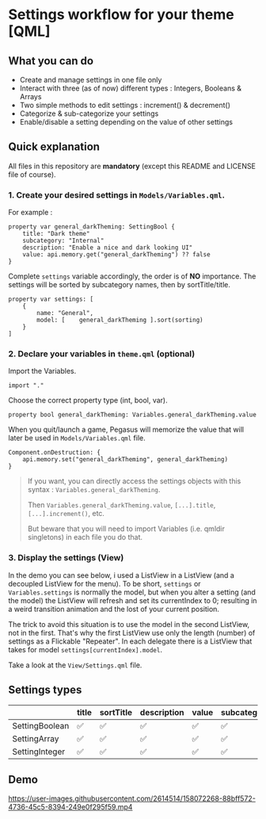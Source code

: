 # Settings workflow for your theme [QML]

## What you can do
- Create and manage settings in one file only
- Interact with three (as of now) different types : Integers, Booleans & Arrays
- Two simple methods to edit settings : increment() & decrement()
- Categorize & sub-categorize your settings
- Enable/disable a setting depending on the value of other settings

## Quick explanation

All files in this repository are **mandatory** (except this README and LICENSE file of course).

### 1. Create your desired settings in `Models/Variables.qml`.

For example :

```
property var general_darkTheming: SettingBool {
    title: "Dark theme"
    subcategory: "Internal"
    description: "Enable a nice and dark looking UI"
    value: api.memory.get("general_darkTheming") ?? false
}
```

Complete `settings` variable accordingly, the order is of **NO** importance. The settings will be sorted by subcategory names, then by sortTitle/title.

```
property var settings: [
    {
        name: "General",
        model: [    general_darkTheming ].sort(sorting)
    }
]
```

### 2. Declare your variables in `theme.qml` (optional)

Import the Variables.
```
import "."
```

Choose the correct property type (int, bool, var).
```
property bool general_darkTheming: Variables.general_darkTheming.value
```

When you quit/launch a game, Pegasus will memorize the value that will later be used in `Models/Variables.qml` file.
```
Component.onDestruction: {
    api.memory.set("general_darkTheming", general_darkTheming)
}
```

> If you want, you can directly access the settings objects with this syntax : `Variables.general_darkTheming`.
> 
> Then `Variables.general_darkTheming.value`, `[...].title`, `[...].increment()`, etc.
> 
> But beware that you will need to import Variables (i.e. qmldir singletons) in each file you do that.

### 3. Display the settings (View)

In the demo you can see below, i used a ListView in a ListView (and a decoupled ListView for the menu).
To be short, `settings` or `Variables.settings` is normally the model, but when you alter a setting (and the model) the ListView will refresh and set its currentIndex to 0; resulting in a weird transition animation and the lost of your current position.

The trick to avoid this situation is to use the model in the second ListView, not in the first. That's why the first ListView use only the length (number) of settings as a Flickable "Repeater". In each delegate there is a ListView that takes for model `settings[currentIndex].model`.

Take a look at the `View/Settings.qml` file.

## Settings types
|                | **title** | sortTitle | description | **value** | subcategory | enabled | **choices** | **min** | **max** | **step** |
|----------------|-----------|-----------|-------------|-----------|-------------|---------|-------------|---------|---------|----------|
| SettingBoolean | :white_check_mark:       | :white_check_mark:       | :white_check_mark:         | :white_check_mark:       | :white_check_mark:         | :white_check_mark:     | :x:          | :x:      | :x:      | :x:       |
| SettingArray   | :white_check_mark:       | :white_check_mark:       | :white_check_mark:         | :white_check_mark:       | :white_check_mark:         | :white_check_mark:     | :white_check_mark:         | :x:      | :x:      | :x:       |
| SettingInteger | :white_check_mark:       | :white_check_mark:       | :white_check_mark:         | :white_check_mark:       | :white_check_mark:         | :white_check_mark:     | :x:          | :white_check_mark:     | :white_check_mark:     | :white_check_mark:      |

## Demo
https://user-images.githubusercontent.com/2614514/158072268-88bff572-4736-45c5-8394-249e0f295f59.mp4
